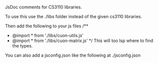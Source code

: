 JsDoc comments for CS3110 libraries.

To use this use the ./libs folder instead of the given cs3110 libraries.

Then add the following to your js files 
/**
 * @import * from './libs/cuon-utils.js'
 * @import * from './libs/cuon-matrix.js'
 */
This will too lsp where to find the types.

You can also add a jsconfig.json like the following at ./jsconfig.json